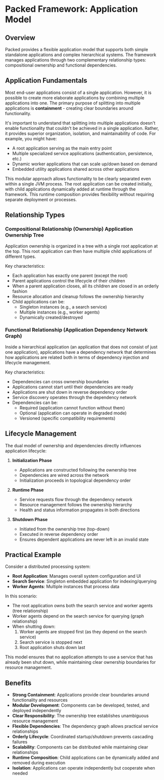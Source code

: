 # Packed Framework: Application Model

## Overview

Packed provides a flexible application model that supports both simple standalone applications and complex hierarchical systems. The framework manages applications through two complementary relationship types: compositional ownership and functional dependencies.

## Application Fundamentals

Most end-user applications consist of a single application. However, it is possible to create more elaborate applications by combining multiple applications into one. The primary purpose of splitting into multiple applications is **containment** - creating clear boundaries around functionality.

It's important to understand that splitting into multiple applications doesn't enable functionality that couldn't be achieved in a single application. Rather, it provides superior organization, isolation, and maintainability of code. For example, you might have:

- A root application serving as the main entry point
- Multiple specialized service applications (authentication, persistence, etc.)
- Dynamic worker applications that can scale up/down based on demand
- Embedded utility applications shared across other applications

This modular approach allows functionality to be clearly separated even within a single JVM process. The root application can be created initially, with child applications dynamically added at runtime through the framework. This runtime composition provides flexibility without requiring separate deployment or processes.

## Relationship Types

### Compositional Relationship (Ownership) Application Ownership Tree

Application ownership is organized in a tree with a single root application at the top. This root application can then have multiple child applications of different types.

Key characteristics:
- Each application has exactly one parent (except the root)
- Parent applications control the lifecycle of their children
- When a parent application closes, all its children are closed in an orderly fashion
- Resource allocation and cleanup follows the ownership hierarchy
- Child applications can be:
  - Singleton instances (e.g., a search service)
  - Multiple instances (e.g., worker agents)
  - Dynamically created/destroyed

### Functional Relationship (Application Dependency Network Graph)

Inside a hierarchical application (an application that does not consist of just one application), applications have a dependency network that determines how applications are related both in terms of dependency injection and lifecycle management.

Key characteristics:
- Dependencies can cross ownership boundaries
- Applications cannot start until their dependencies are ready
- Applications are shut down in reverse dependency order
- Service discovery operates through the dependency network
- Dependencies can be:
  - Required (application cannot function without them)
  - Optional (application can operate in degraded mode)
  - Versioned (specific compatibility requirements)

## Lifecycle Management

The dual model of ownership and dependencies directly influences application lifecycle:

1. **Initialization Phase**
   - Applications are constructed following the ownership tree
   - Dependencies are wired across the network
   - Initialization proceeds in topological dependency order

2. **Runtime Phase**
   - Service requests flow through the dependency network
   - Resource management follows the ownership hierarchy
   - Health and status information propagates in both directions

3. **Shutdown Phase**
   - Initiated from the ownership tree (top-down)
   - Executed in reverse dependency order
   - Ensures dependent applications are never left in an invalid state

## Practical Example

Consider a distributed processing system:
- **Root Application**: Manages overall system configuration and UI
- **Search Service**: Singleton embedded application for indexing/querying
- **Worker Agents**: Multiple instances that process data

In this scenario:
- The root application owns both the search service and worker agents (tree relationship)
- Worker agents depend on the search service for querying (graph relationship)
- When shutting down:
  1. Worker agents are stopped first (as they depend on the search service)
  2. Search service is stopped next
  3. Root application shuts down last

This model ensures that no application attempts to use a service that has already been shut down, while maintaining clear ownership boundaries for resource management.

## Benefits

- **Strong Containment**: Applications provide clear boundaries around functionality and resources
- **Modular Development**: Components can be developed, tested, and deployed independently
- **Clear Responsibility**: The ownership tree establishes unambiguous resource management
- **Flexible Dependencies**: The dependency graph allows practical service relationships
- **Orderly Lifecycle**: Coordinated startup/shutdown prevents cascading failures
- **Scalability**: Components can be distributed while maintaining clear relationships
- **Runtime Composition**: Child applications can be dynamically added and removed during execution
- **Isolation**: Applications can operate independently but cooperate when needed